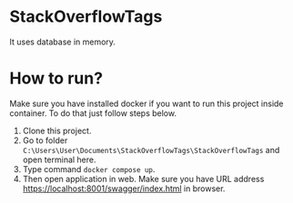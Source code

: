# StackOverflowTags
It uses database in memory.
# How to run?
Make sure you have installed docker if you want to run this project inside container. To do that just follow steps below. 
1) Clone this project.
2) Go to folder ```C:\Users\User\Documents\StackOverflowTags\StackOverflowTags``` and open terminal here.
3) Type command ```docker compose up```.
4) Then open application in web. Make sure you have URL address <a href="https://localhost:8001/swagger/index.html" rel="nofollow">https://localhost:8001/swagger/index.html</a> in browser.
